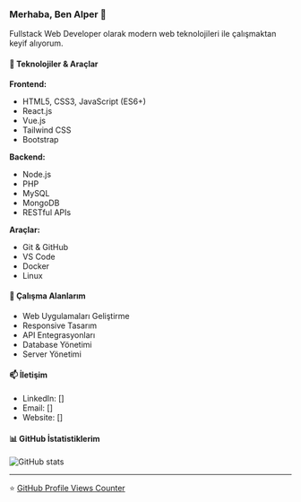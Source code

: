 ### Merhaba, Ben Alper 👋

Fullstack Web Developer olarak modern web teknolojileri ile çalışmaktan keyif alıyorum.

#### 🔧 Teknolojiler & Araçlar

**Frontend:**
- HTML5, CSS3, JavaScript (ES6+)
- React.js
- Vue.js
- Tailwind CSS
- Bootstrap

**Backend:**
- Node.js
- PHP
- MySQL
- MongoDB
- RESTful APIs

**Araçlar:**
- Git & GitHub
- VS Code
- Docker
- Linux

#### 💼 Çalışma Alanlarım
- Web Uygulamaları Geliştirme
- Responsive Tasarım
- API Entegrasyonları
- Database Yönetimi
- Server Yönetimi

#### 📫 İletişim
- LinkedIn: []
- Email: []
- Website: []

#### 📊 GitHub İstatistiklerim
![GitHub stats](https://github-readme-stats.vercel.app/api?username=alprde&show_icons=true&theme=radical)

---
⭐️ [GitHub Profile Views Counter](https://github.com/alprde) 
